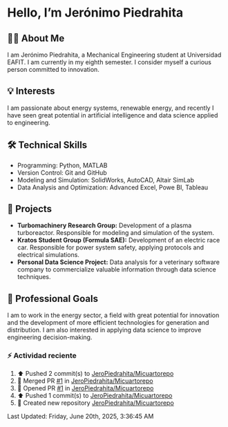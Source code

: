 <!DOCTYPE html>
<html lang="en">
<head>
  <meta charset="UTF-8" />
  <meta name="viewport" content="width=device-width, initial-scale=1" />
  
</head>
<body>
  <h1>Hello, I’m Jerónimo Piedrahita</h1>

  <section>
    <h2>👨‍🎓 About Me</h2>
    <p>I am Jerónimo Piedrahita, a Mechanical Engineering student at Universidad EAFIT. I am currently in my eighth semester. I consider myself a curious person committed to innovation.</p>
  </section>

  <section>
    <h2>💡 Interests</h2>
    <p>I am passionate about energy systems, renewable energy, and recently I have seen great potential in artificial intelligence and data science applied to engineering.</p>
  </section>
   <section>
    <h2>🛠️ Technical Skills</h2>
    <ul>
      <li>Programming: Python, MATLAB</li>
      <li>Version Control: Git and GitHub</li>
      <li>Modeling and Simulation: SolidWorks, AutoCAD, Altair SimLab</li>
      <li>Data Analysis and Optimization: Advanced Excel, Powe BI, Tableau</li>
    </ul>
  </section>

  <section>
    <h2>📁 Projects</h2>
    <ul>
      <li><strong>Turbomachinery Research Group:</strong> Development of a plasma turboreactor. Responsible for modeling and simulation of the system.</li>
      <li><strong>Kratos Student Group (Formula SAE):</strong> Development of an electric race car. Responsible for power system safety, applying protocols and electrical simulations.</li>
      <li><strong>Personal Data Science Project:</strong> Data analysis for a veterinary software company to commercialize valuable information through data science techniques.</li>
    </ul>
  </section>
  
  <section>
    <h2>🎯 Professional Goals</h2>
    <p>I am to work in the energy sector, a field with great potential for innovation and the development of more efficient technologies for generation and distribution. I am also interested in applying data science to improve engineering decision-making.</p>
  </section>

  ### :zap: Actividad reciente
  <!--RECENT_ACTIVITY:start-->
1. ⬆️ Pushed 2 commit(s) to [JeroPiedrahita/Micuartorepo](https://github.com/JeroPiedrahita/Micuartorepo)<br>
2. 🎉 Merged PR [#1](https://github.com/JeroPiedrahita/Micuartorepo/pull/1) in [JeroPiedrahita/Micuartorepo](https://github.com/JeroPiedrahita/Micuartorepo)<br>
3. 💪 Opened PR [#1](https://github.com/JeroPiedrahita/Micuartorepo/pull/1) in [JeroPiedrahita/Micuartorepo](https://github.com/JeroPiedrahita/Micuartorepo)<br>
4. ⬆️ Pushed 1 commit(s) to [JeroPiedrahita/Micuartorepo](https://github.com/JeroPiedrahita/Micuartorepo)<br>
5. 📔 Created new repository [JeroPiedrahita/Micuartorepo](https://github.com/JeroPiedrahita/Micuartorepo)<br>
<!--RECENT_ACTIVITY:end-->
  <!--RECENT_ACTIVITY:last_update-->
Last Updated: Friday, June 20th, 2025, 3:36:45 AM
<!--RECENT_ACTIVITY:last_update_end-->
</body>
</html>
